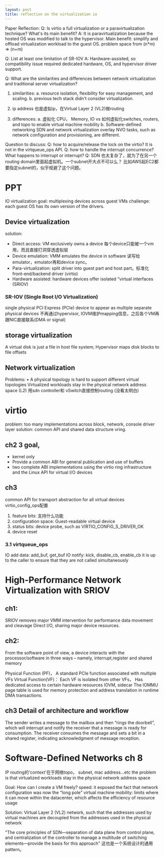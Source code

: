 ```yaml
---
layout: post
title: reflection on the virtualization io
---
```


Paper Reflection:
Q: Is virtio a full virtualization or a paravirtualization technique? What's its main benefit?
A: It is paravirtualization because the hosted OS was modified to talk to the hypervisor.
Main benefit: simplify and offload virtualization workload to the guest OS.
problem space from (n*m) => (n+m)

Q: List at least one limitation of SR-IOV
A: Hardware-assisted, so compatibility issue required dedicated hardware, OS, and hypervisor driver support.

Q: What are the similarities and differences between network virtualization and traditional server virtualization?
1. similarities:
a. resource isolation, flexibility for easy management, and scaling.
b. previous tech stack didn't consider virtualization.
3. ip address 也是虚拟ip，在Virtual Layer 2 (VL2)做routing

2. differences:
a. 虚拟化 CPU， Memory, IO vs 如何虚拟化switches, routers, and topo to enable virtual machine mobility
b. Software-defined networking SDN and network virtualization overlay NVO tasks, such as network configuration and provisioning, are different.

Question to discuss:
Q: how to acquire/release the lock on the virtio? It is not in the virtqueue_ops API.
Q: how to handle the interrupt concurrence? What happens to interrupt or interrupt?
Q: SDN 也太复杂了，就为了在另一个routing domain里面起虚拟机。一个subnet开大点不可以么？
   比如AWS起EC2都要指定subnet的，似乎规避了这个问题。


# PPT
IO virtualization goal: multiplexing devices across guest VMs
challenge: each guest OS has its own version of the drivers.

## Device virtualization
solution:
* Direct access: VM exclusively owns a device 每个device只能被一个vm用，而且直接打洞穿透虚拟层
* Device emulation: VMM emulates the device in software 读写给emulator，emulator再和device sync。
* Para-virtualization: split driver into guest part and host part。标准化front-end/backend driver (virtio)
* Hardware assisted: hardware devices offer isolated “virtual interfaces (SRIOV)

### SR-IOV (Single Root I/O Virtualization)
single physical PCI Express (PCIe) device to appear as multiple separate physical devices
不再通过hypervisor, IOVM维护mapping信息，之后各个VM再跟NIC直接联系(DMA or signal)


## storage virtualization
A virtual disk is just a file in host file system; Hypervisor maps disk blocks to file offsets

## Network virtualization
Problems: • A physical topology is hard to support different virtual topologies
Virtualized workloads stay in the physical network address space (L2)
用sdn controller和 vSwitch直接控制routing
(没看太明白)



# virtio

problem: too many implementations across block, network, console driver layer
solution: common API and shared data structure vring.

## ch2 3 goal,
* kernel only
* Provide a common ABI for general publication and use of buffers
* two complete ABI implementations using the virtio ring infrastructure and the Linux API for virtual I/O devices

## ch3
common API for transport abstraction for all virtual devices
virtio_config_ops配置
1. feature bits: 支持什么功能
2. configuration space: Guest-readable virtual device
3. status bits: device probe, such as VIRTIO_CONFIG_S_DRIVER_OK
4. device reset


### 3.1 virtqueue_ops

IO add data: add_buf, get_buf
IO notify: kick, disable_cb, enable_cb
it is up to the caller to ensure that they are not called simultaneously


# High-Performance Network Virtualization with SRIOV
## ch1:
SRIOV removes major VMM intervention for performance data movement and cleavage Direct I/O, sharing major device resources.


## ch2:
From the software point of view, a device interacts with the processor/software in three ways
– namely, interrupt,register and shared memory

Physical Function (PF)， A standard PCIe function associated with multiple VFs
Virtual Function(VF)： Each VF is isolated from other VFs， Has dedicated access to certain hardware resources
IOVM, sidecar
The IOMMU page table is used for memory protection and address translation in runtime DMA transactions.

## ch3 Detail of architecture and workflow
The sender writes a message to the mailbox and
then “rings the doorbell”, which will interrupt and notify the
receiver that a message is ready for consumption. The
receiver consumes the message and sets a bit in a shared
register, indicating acknowledgment of message reception.


# Software-Defined Networks ch 8
IP routing的'context'在于网络topo， subnet, mac address...etc
the problem is that virtualized workloads stay in the physical network address space

Goal: How can I create a VM freely?
speed: it exposed the fact that network configuration was now the “long pole”
virtual machine mobility: limits where it can move within the datacenter, which affects the efficiency of resource usage


Solution:
Virtual Layer 2 (VL2) network, such that the addresses used by virtual machines are decoupled from the addresses used in the physical network

"The core principles of SDN—separation of data plane from control plane, and centralization of the controller to manage a multitude of switching elements—provide the basis for this approach" 这也是一个系统设计的通用pattern。